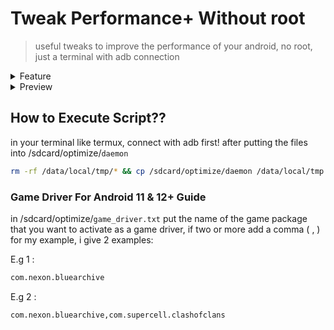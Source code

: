 # Tweak Performance+ Without root

> useful tweaks to improve the performance of your android, no root, just a terminal with adb connection

<details>
  <summary>Feature
  </summary>
  <br>

* Optimize CPU, GPU, FPS, & Network
* Vulkan render
* Change Light theme for performance
* Kill-all activity
* GFX composition
* Improve Idle drain
* Improve touch ( 250 press timeout )
* Trim Cache
* Fstrim every 1 day
* Fast Charging
* Enable Fixed-performance mode
* Disable Thermal service override
* Disable AA
* Game Driver Android 11 & 12+
* Game Overlay Config Downscale
* Cloud flare DNS
* Menu All-in-one
* Menu Custom Game Overlay Config FPS Android 13
* Menu Custom DNS
* Menu Custom Animation & Duration Scale
* Menu Custom FPS
* Menu Fullscreen and impressive getsure
* Menu JIT optimization all apps
* Menu Dexopt background job
* and more...

</details>

<details>
  <summary>Preview
  </summary>
  <br>
https://youtu.be/
</details>

## How to Execute Script??

in your terminal like termux, connect with adb first!
after putting the files into /sdcard/optimize/`daemon`

```bash
rm -rf /data/local/tmp/* && cp /sdcard/optimize/daemon /data/local/tmp && cd /data/local/tmp && chmod a+x /data/local/tmp/daemon && ./daemon
```

### Game Driver For Android 11 & 12+ Guide

in /sdcard/optimize/`game_driver.txt`
put the name of the game package that you want to activate as a game driver, if two or more add a comma ( , ) for my example, i give 2 examples:

E.g 1 :
```bash
com.nexon.bluearchive
```
E.g 2 :
```bash
com.nexon.bluearchive,com.supercell.clashofclans
```
